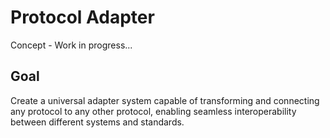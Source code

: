 # Protocol Adapter

Concept - Work in progress...

## Goal
Create a universal adapter system capable of transforming and connecting any protocol to any other protocol, enabling seamless interoperability between different systems and standards.